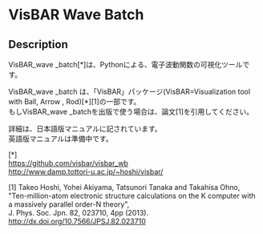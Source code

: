 # VisBAR Wave Batch 
## Description
VisBAR_wave _batch[*]は、Pythonによる、電子波動関数の可視化ツールです。  

VisBAR_wave _batch は、「VisBAR」パッケージ(VisBAR=Visualization tool with Ball, Arrow , Rod)[*][1]の一部です。  
もしVisBAR_wave _batchを出版で使う場合は、論文[1]を引用してください。  

詳細は、日本語版マニュアルに記されています。  
英語版マニュアルは準備中です。  

[*]  
https://github.com/visbar/visbar_wb  
http://www.damp.tottori-u.ac.jp/~hoshi/visbar/  

[1] Takeo Hoshi, Yohei Akiyama, Tatsunori Tanaka and Takahisa Ohno,   
"Ten-million-atom electronic structure calculations on the K computer with a massively parallel order-N theory",  
J. Phys. Soc. Jpn. 82, 023710, 4pp (2013).
http://dx.doi.org/10.7566/JPSJ.82.023710
